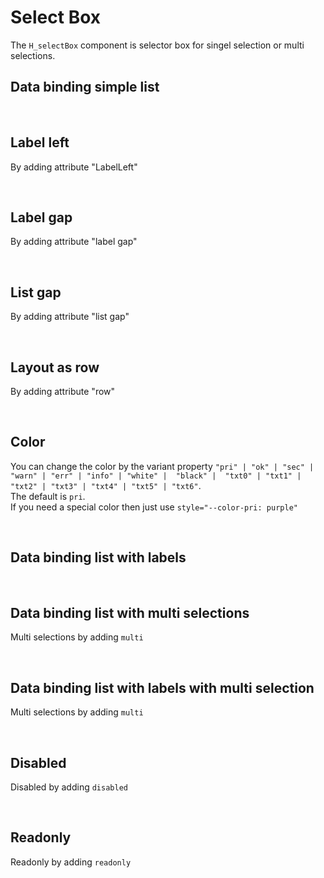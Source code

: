 # Select Box

The `H_selectBox` component is selector box for singel selection or multi selections.

## Data binding simple list

<hhl-live-editor title="" htmlCode='
      <template>
       <div class="flex items-center gap-4 flex-wrap"> 
            <H_selectbox autofocus :list="[`nr1`, `nr2`, `nr3`]" v-model="selection" label="Selector"></H_selectbox>
            <H_input readonly v-model="selection" label="Selector"></H_input>
      </div>
      </template>
      <script>
            const selection = ref("nr2");
            return { selection }
      </script>
'>
</hhl-live-editor>

<br>

## Label left

By adding attribute "LabelLeft"

<hhl-live-editor title="" htmlCode='
      <template>
       <div class="flex items-center gap-4 fflex-wrap"> 
            <H_selectbox label-left :list="[`nr1`, `nr2`, `nr3`]" v-model="selection" label="Selector"></H_selectbox>
            <H_input readonly v-model="selection" label="Selector"></H_input>
      </div>
      </template>
      <script>
            const selection = ref("nr2");
            return { selection }
      </script>
'>
</hhl-live-editor>

<br>

## Label gap

By adding attribute "label gap"

<hhl-live-editor title="" htmlCode='
      <template>
       <div class="flex items-center gap-4 flex-wrap"> 
            <H_selectbox label-left :list="[`nr1`, `nr2`, `nr3`]" label-gap="22px" v-model="selection" label="Selector"></H_selectbox>
            <H_input readonly v-model="selection" label="Selector"></H_input>
      </div>
      </template>
      <script>
            const selection = ref("nr2");
            return { selection }
      </script>
'>
</hhl-live-editor>

<br>

## List gap

By adding attribute "list gap"

<hhl-live-editor title="" htmlCode='
      <template>
       <div class="flex items-center gap-4 flex-wrap"> 
            <H_selectbox label-left :list="[`nr1`, `nr2`, `nr3`]" list-gap="2px" v-model="selection" label="Selector"></H_selectbox>
            <H_input readonly v-model="selection" label="Selector"></H_input>
      </div>
      </template>
      <script>
            const selection = ref("nr2");
            return { selection }
      </script>
'>
</hhl-live-editor>

<br>

## Layout as row

By adding attribute "row"

<hhl-live-editor title="" htmlCode='
      <template>
       <div class="flex items-center gap-4 flex-wrap"> 
            <H_selectbox  row :list="[`nr1`, `nr2`, `nr3`]" v-model="selection" label="Selector"></H_selectbox>
            <H_input readonly v-model="selection" label="Selector"></H_input>
      </div>
      </template>
      <script>
            const selection = ref("nr2");
            return { selection }
      </script>
'>
</hhl-live-editor>

<br>

## Color

You can change the color by the variant property `"pri" | "ok" | "sec" | "warn" | "err" | "info" | "white" |  "black" |  "txt0" | "txt1" | "txt2" | "txt3" | "txt4" | "txt5" | "txt6"`. <br>
The default is `pri`.<br>
If you need a special color then just use `style="--color-pri: purple"`

<hhl-live-editor title="" htmlCode='
    <template>
            <div class="flex items-center gap-4 flex-wrap">
            <H_selectbox :list="[`nr1`, `nr2`, `nr3`]" v-model="selection" color="pri" label="pri"></H_selectbox>
            <H_selectbox :list="[`nr1`, `nr2`, `nr3`]" v-model="selection" color="ok" label="ok"></H_selectbox>
            <H_selectbox :list="[`nr1`, `nr2`, `nr3`]" v-model="selection" color="sec" label="sec"></H_selectbox>
            <H_selectbox :list="[`nr1`, `nr2`, `nr3`]" v-model="selection" color="warn" label="warn"></H_selectbox>
            <H_selectbox :list="[`nr1`, `nr2`, `nr3`]" v-model="selection" color="err" label="err"></H_selectbox>
            <H_selectbox :list="[`nr1`, `nr2`, `nr3`]" v-model="selection" color="info" label="info"></H_selectbox>
            <H_selectbox :list="[`nr1`, `nr2`, `nr3`]" v-model="selection" color="black" label="black"></H_selectbox>
            <H_selectbox :list="[`nr1`, `nr2`, `nr3`]" v-model="selection" color="txt3" label="txt3"></H_selectbox>
            <H_selectbox :list="[`nr1`, `nr2`, `nr3`]" v-model="selection" color="txt6" label="txt6"></H_selectbox>
            <H_selectbox :list="[`nr1`, `nr2`, `nr3`]" v-model="selection" style="--color-pri: purple" label="purple"></H_selectbox>
        </div>
    </template>
    <script>
    const selection = ref("nr2");
    return { selection }
    </script>
'>
</hhl-live-editor>

<br>

## Data binding list with labels

<hhl-live-editor title="" htmlCode='
      <template>
       <div class="flex items-center gap-4 flex-wrap">
            <H_selectbox 
            :list="[
                        {value:`nr1`, label: `Number 1`},
                        {value:`nr2`, label: `Number 2`},
                        {value:`nr3`, label: `Number 3`}
                        ]" 
            v-model="selection" label="Selector">
            </H_selectbox>
            <H_input readonly v-model="selection" label="Value"></H_input>
      </div>
      </template>
      <script>
            const selection = ref("nr2");
            return { selection }
      </script>
'>
</hhl-live-editor>

<br>

## Data binding list with multi selections

Multi selections by adding `multi`

<hhl-live-editor title="" htmlCode='
      <template>
       <div class="flex items-center gap-4 flex-wrap"> 
            <H_selectbox multi
                  :list="[`nr1`, `nr2`, `nr3`]" 
                  v-model="selection" label="Selector">
            </H_selectbox>
            <H_input readonly v-model="selection" label="Value"></H_input>
      </div>
      </template>
      <script>
            const selection = ref("nr2");
            return { selection }
      </script>
'>
</hhl-live-editor>

<br>

## Data binding list with labels with multi selection

Multi selections by adding `multi`

<hhl-live-editor title="" htmlCode='
      <template>
       <div class="flex items-center gap-4 flex-wrap"> 
            <H_selectbox multi
            :list="[
                        {value:`nr1`, label: `Number 1`},
                        {value:`nr2`, label: `Number 2`},
                        {value:`nr3`, label: `Number 3`}
                        ]" 
            v-model="selection" label="Selector">
            </H_selectbox>
            <H_input readonly v-model="selection" label="Value"></H_input>
      </div>
      </template>
      <script>
            const selection = ref("nr2");
            return { selection }
      </script>
'>
</hhl-live-editor>

<br>

## Disabled

Disabled by adding `disabled`

<hhl-live-editor title="" htmlCode='
      <template>
       <div class="flex items-center gap-4 flex-wrap"> 
            <H_selectbox disabled
                  :list="[`nr1`, `nr2`, `nr3`]" 
                  v-model="selection" label="Selector">
            </H_selectbox>
            <H_input readonly v-model="selection" label="Value"></H_input>
      </div>
      </template>
      <script>
            const selection = ref("nr2");
            return { selection }
      </script>
'>
</hhl-live-editor>

<br>

## Readonly

Readonly by adding `readonly`

<hhl-live-editor title="" htmlCode='
      <template>
       <div class="flex items-center gap-4 flex-wrap"> 
            <H_selectbox readonly
                  :list="[`nr1`, `nr2`, `nr3`]" 
                  v-model="selection" label="Selector">
            </H_selectbox>
            <H_input readonly v-model="selection" label="Value"></H_input>
      </div>
      </template>
      <script>
            const selection = ref("nr2");
            return { selection }
      </script>
'>
</hhl-live-editor>

<br>
